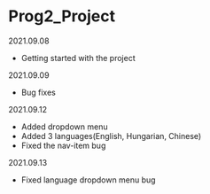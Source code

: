 # Prog2_Project

2021.09.08
* Getting started with the project

2021.09.09
* Bug fixes

2021.09.12
* Added dropdown menu
* Added 3 languages(English, Hungarian, Chinese)
* Fixed the nav-item bug

2021.09.13
* Fixed language dropdown menu bug